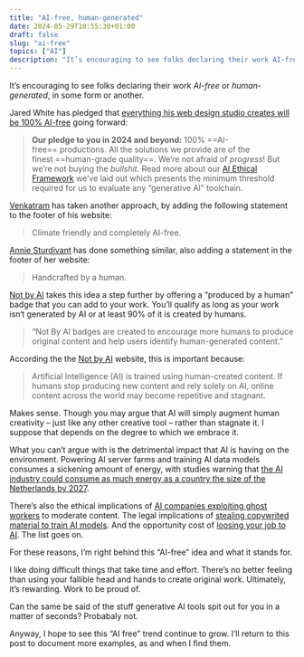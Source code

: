 ```yaml
---
title: "AI-free, human-generated"
date: 2024-05-29T10:55:30+01:00
draft: false
slug: "ai-free"
topics: ["AI"]
description: "It’s encouraging to see folks declaring their work AI-free or human-generated, in some form or another."
---
```


It’s encouraging to see folks declaring their work *AI-free* or *human-generated*, in some form or another.

Jared White has pledged that [everything his web design studio creates will be 100% AI-free](https://www.whitefusion.studio/#stop-publicizing-progress-without-committing-to-ethics) going forward:

> **Our pledge to you in 2024 and beyond:** 100% ==AI-free== productions. All the solutions we provide are of the finest ==human-grade quality==. We’re not afraid of _progress_! But we’re not buying the _bullshit_. Read more about our [AI Ethical Framework](https://www.whitefusion.studio/ai-ethics) we’ve laid out which presents the minimum threshold required for us to evaluate any “generative AI” toolchain.

[Venkatram](https://vhbelvadi.com/) has taken another approach, by adding the following statement to the footer of his website:

> Climate friendly and completely AI-free.

[Annie Sturdivant](https://weblog.anniegreens.lol/) has done something similar, also adding a statement in the footer of her website:

> Handcrafted by a human.

[Not by AI](https://notbyai.fyi/) takes this idea a step further by offering a “produced by a human” badge that you can add to your work. You’ll qualify as long as your work isn‘t generated by AI or at least 90% of it is created by humans.

> “Not By AI badges are created to encourage more humans to produce original content and help users identify human-generated content.” 

According the the [Not by AI](https://notbyai.fyi/) website, this is important because:

> Artificial Intelligence (AI) is trained using human-created content. If humans stop producing new content and rely solely on AI, online content across the world may become repetitive and stagnant.

Makes sense. Though you may argue that AI will simply augment human creativity – just like any other creative tool – rather than stagnate it. I suppose that depends on the degree to which we embrace it.

What you can’t argue with is the detrimental impact that AI is having on the environment. Powering AI server farms and training AI data models consumes a sickening amount of energy, with studies warning that [the AI industry could consume as much energy as a country the size of the Netherlands by 2027](https://www.bbc.co.uk/news/technology-67053139).

There’s also the ethical implications of [AI companies exploiting ghost workers](https://english.elpais.com/economy-and-business/2024-01-01/the-hidden-labor-force-behind-chatgpt-the-drama-of-the-ghost-workers.html) to moderate content. The legal implications of [stealing copywrited material to train AI models](https://www.theguardian.com/technology/2024/jan/08/ai-tools-chatgpt-copyrighted-material-openai). And the opportunity cost of [loosing your job to AI](https://www.theguardian.com/technology/2024/mar/27/ai-apocalypse-could-take-away-almost-8m-jobs-in-uk-says-report). The list goes on.

For these reasons, I’m right behind this “AI-free” idea and what it stands for. 

I like doing difficult things that take time and effort. There’s no better feeling than using your fallible head and hands to create original work. Ultimately, it’s rewarding. Work to be proud of. 

Can the same be said of the stuff generative AI tools spit out for you in a matter of seconds? Probabaly not.

Anyway, I hope to see this “AI free” trend continue to grow. I’ll return to this post to document more examples, as and when I find them.